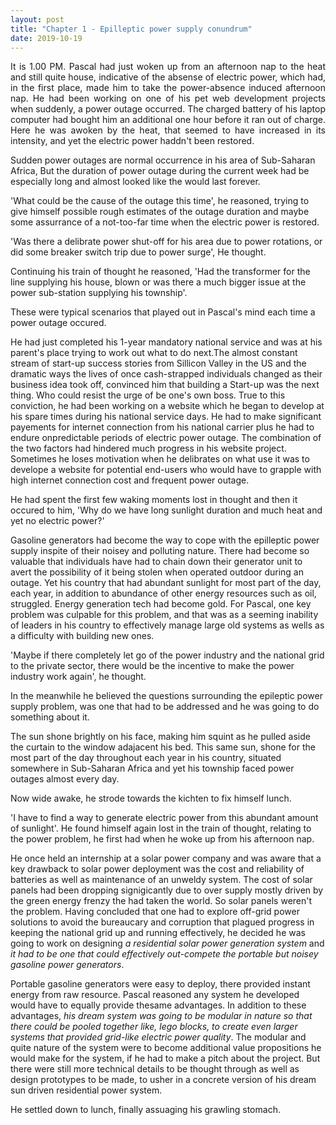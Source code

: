 ```yaml
---
layout: post
title: "Chapter 1 - Epilleptic power supply conundrum"
date: 2019-10-19
---
```

<p align="justify"></p>
<p align="justify">
It is 1.00 PM. Pascal had just woken up from an afternoon nap to the heat and still quite house, indicative of the absense 
of electric power, which had, in the first place, made him to take the power-absence induced afternoon nap. He had been 
working on one of his pet web development projects when suddenly, a power outage occurred. The charged battery of his laptop computer had bought him an additional one hour before it ran out of charge. Here he was awoken by the heat, that seemed to have increased in its intensity, and yet the electric power haddn't been restored.

Sudden power outages are normal occurrence in his area of Sub-Saharan Africa, But the duration of power outage during the current week had be especially long and almost looked like the would last forever. 

'What could be the cause of the outage this time', he reasoned, trying to give himself possible rough estimates of the outage duration and maybe some assurrance of a not-too-far time when the electric power is restored. 

'Was there a delibrate power shut-off for his area due to power rotations, or did some breaker switch trip due to power surge', He thought. 

Continuing his train of thought he reasoned, 'Had the transformer for the line supplying his house, blown or was there a much bigger issue at the power sub-station supplying his township'. 

These were typical scenarios that played out in Pascal's mind each time a power outage occured. 

He had just completed his 1-year mandatory national service and was at his parent's place trying to work out what to do next.The almost constant stream of start-up success stories from Sillicon Valley in the US and the dramatic ways the lives of once cash-strapped individuals changed as their business idea took off, convinced him that building a Start-up was the next thing. Who could resist the urge of be one's own boss. True to this conviction, he had been working on a website which he began to develop at his spare times during his national service days. He had to make significant payements for internet connection from his national carrier plus he had to endure onpredictable periods of electric power outage. The combination of the two factors had hindered much progress in his website  project. Sometimes he loses motivation when he delibrates on what use it was to develope a website for potential end-users who would have to grapple with high internet connection cost and frequent power  outage.

He had spent the first few waking moments lost in thought and then it occured to him, 'Why do we have long sunlight duration and much heat and yet no electric power?' 

Gasoline generators had become the way to cope with the epilleptic power supply inspite of their noisey and polluting nature. There had become so valuable that individuals have had to chain down their generator unit to avert the possibility of it being stolen when operated outdoor during an outage. Yet his country that had abundant sunlight for most part of the day, each year, in addition to abundance of other energy resources such as oil, struggled. Energy generation tech had become gold. For Pascal, one key problem was culpable for this problem, and that was as a seeming inability of leaders in his country to effectively manage large old systems as wells as a difficulty with building new ones. 

'Maybe if there completely let go of the power industry and the national grid to the private sector, there would be the incentive to make the power industry work again', he thought. 

In the meanwhile he believed the questions surrounding the epileptic power supply problem, was one that had to be addressed and he was going to do something about it.

The sun shone brightly on his face, making him squint as he pulled aside the curtain to the window adajacent his bed. This same sun, shone for the most part of the day throughout each year in his country, situated somewhere in Sub-Saharan Africa and yet his township faced power outages almost every day. 

Now wide awake, he strode towards the kichten to fix himself lunch. 

'I have to find a way to generate electric power from this abundant amount of sunlight'. He found himself again lost in the train of thought, relating to the power problem, he first had when he woke up from his afternoon nap. 

He once held an internship at a solar power company and was aware that a key drawback to solar power deployment was the cost and reliability of batteries as well as maintenance of an unweldy system. The cost of solar panels had been dropping signigicantly due to over supply mostly driven by the green energy frenzy the had taken the world. So solar panels weren't the problem. Having concluded that one had to explore off-grid power solutions to avoid the bureaucary and corruption that plagued progress in keeping the national grid up and running effectively, he decided he was going to work on designing <em>a residential solar power generation system</em> and <em>it had to be one that could effectively out-compete the portable but noisey gasoline power generators</em>. 

Portable gasoline generators were easy to deploy, there provided instant energy from raw resource. Pascal reasoned any system he developed would have to equally provide thesame advantages. In addition to these advantages, <em>his dream system was going to be modular in nature so that there could be pooled together like, lego blocks, to create even larger systems that provided grid-like electric power quality</em>. The modular and quite nature of the system were to become additional value propositions he would make for the system, if he had to make a pitch  about the project. But there were still more technical details to be thought through as well as design prototypes to be made, to usher in a concrete version of his dream sun driven residential power system.

He settled down to lunch, finally assuaging his grawling stomach.
</p>

